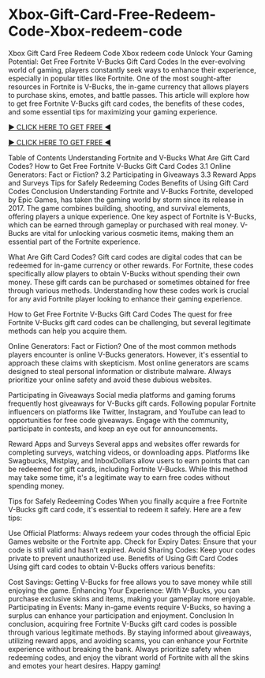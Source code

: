 # Xbox-Gift-Card-Free-Redeem-Code-Xbox-redeem-code
Xbox Gift Card Free Redeem Code Xbox redeem code
Unlock Your Gaming Potential: Get Free Fortnite V-Bucks Gift Card Codes
In the ever-evolving world of gaming, players constantly seek ways to enhance their experience, especially in popular titles like Fortnite. One of the most sought-after resources in Fortnite is V-Bucks, the in-game currency that allows players to purchase skins, emotes, and battle passes. This article will explore how to get free Fortnite V-Bucks gift card codes, the benefits of these codes, and some essential tips for maximizing your gaming experience.


[▶️ CLICK HERE TO GET FREE ◀️](https://tinyurl.com/5dsv258d)

[▶️ CLICK HERE TO GET FREE ◀️](https://tinyurl.com/5dsv258d)


Table of Contents
Understanding Fortnite and V-Bucks
What Are Gift Card Codes?
How to Get Free Fortnite V-Bucks Gift Card Codes
3.1 Online Generators: Fact or Fiction?
3.2 Participating in Giveaways
3.3 Reward Apps and Surveys
Tips for Safely Redeeming Codes
Benefits of Using Gift Card Codes
Conclusion
Understanding Fortnite and V-Bucks
Fortnite, developed by Epic Games, has taken the gaming world by storm since its release in 2017. The game combines building, shooting, and survival elements, offering players a unique experience. One key aspect of Fortnite is V-Bucks, which can be earned through gameplay or purchased with real money. V-Bucks are vital for unlocking various cosmetic items, making them an essential part of the Fortnite experience.

What Are Gift Card Codes?
Gift card codes are digital codes that can be redeemed for in-game currency or other rewards. For Fortnite, these codes specifically allow players to obtain V-Bucks without spending their own money. These gift cards can be purchased or sometimes obtained for free through various methods. Understanding how these codes work is crucial for any avid Fortnite player looking to enhance their gaming experience.

How to Get Free Fortnite V-Bucks Gift Card Codes
The quest for free Fortnite V-Bucks gift card codes can be challenging, but several legitimate methods can help you acquire them.

Online Generators: Fact or Fiction?
One of the most common methods players encounter is online V-Bucks generators. However, it's essential to approach these claims with skepticism. Most online generators are scams designed to steal personal information or distribute malware. Always prioritize your online safety and avoid these dubious websites.

Participating in Giveaways
Social media platforms and gaming forums frequently host giveaways for V-Bucks gift cards. Following popular Fortnite influencers on platforms like Twitter, Instagram, and YouTube can lead to opportunities for free code giveaways. Engage with the community, participate in contests, and keep an eye out for announcements.

Reward Apps and Surveys
Several apps and websites offer rewards for completing surveys, watching videos, or downloading apps. Platforms like Swagbucks, Mistplay, and InboxDollars allow users to earn points that can be redeemed for gift cards, including Fortnite V-Bucks. While this method may take some time, it's a legitimate way to earn free codes without spending money.

Tips for Safely Redeeming Codes
When you finally acquire a free Fortnite V-Bucks gift card code, it's essential to redeem it safely. Here are a few tips:

Use Official Platforms: Always redeem your codes through the official Epic Games website or the Fortnite app.
Check for Expiry Dates: Ensure that your code is still valid and hasn't expired.
Avoid Sharing Codes: Keep your codes private to prevent unauthorized use.
Benefits of Using Gift Card Codes
Using gift card codes to obtain V-Bucks offers various benefits:

Cost Savings: Getting V-Bucks for free allows you to save money while still enjoying the game.
Enhancing Your Experience: With V-Bucks, you can purchase exclusive skins and items, making your gameplay more enjoyable.
Participating in Events: Many in-game events require V-Bucks, so having a surplus can enhance your participation and enjoyment.
Conclusion
In conclusion, acquiring free Fortnite V-Bucks gift card codes is possible through various legitimate methods. By staying informed about giveaways, utilizing reward apps, and avoiding scams, you can enhance your Fortnite experience without breaking the bank. Always prioritize safety when redeeming codes, and enjoy the vibrant world of Fortnite with all the skins and emotes your heart desires. Happy gaming!

